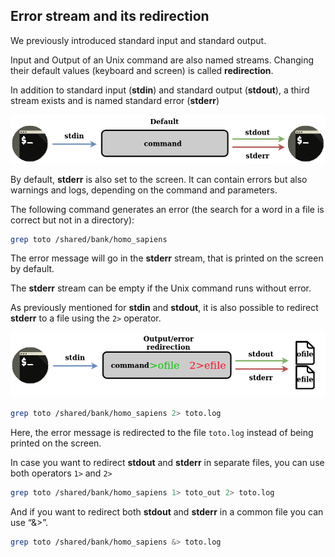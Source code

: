 
## Error stream and its redirection

We previously introduced standard input and standard output. 

Input and Output of an Unix command are also named streams. Changing their default values (keyboard and screen) is called **redirection**.

In addition to standard input (**stdin**) and standard output (**stdout**), a third stream exists and is named standard error (**stderr**) 

![error stream of a command](./assets/stream_in_out_err.png)

By default, **stderr** is also set to the screen. It can contain errors but also warnings and logs, depending on the command and parameters. 

The following command generates an error (the search for a word in a file is correct but not in a directory):
```bash
grep toto /shared/bank/homo_sapiens
```

The error message will go in the **stderr** stream, that is printed on the screen by default.

The **stderr** stream can be empty if the Unix command runs without error.

As previously mentioned for **stdin** and **stdout**, it is also possible to redirect **stderr** to a file using the `2>` operator.

![error stream of a command redirected on a file](./assets/stream_in_outfile_errfile.png)

```bash
grep toto /shared/bank/homo_sapiens 2> toto.log
```

Here, the error message is redirected to the file `toto.log` instead of being printed on the screen.

In case you want to redirect **stdout** and **stderr** in separate files, you can use both operators `1>` and `2>`

```bash
grep toto /shared/bank/homo_sapiens 1> toto_out 2> toto.log
```

And if you want to redirect both **stdout** and **stderr** in a common file you can use “&>”.
```bash
grep toto /shared/bank/homo_sapiens &> toto.log
```
